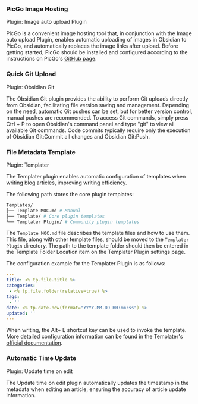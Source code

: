 ### PicGo Image Hosting

Plugin: Image auto upload Plugin

PicGo is a convenient image hosting tool that, in conjunction with the Image auto upload Plugin, enables automatic uploading of images in Obsidian to PicGo, and automatically replaces the image links after upload. Before getting started, PicGo should be installed and configured according to the instructions on PicGo's [GitHub page](https://github.com/Molunerfinn/PicGo).

### Quick Git Upload

Plugin: Obsidian Git

The Obsidian Git plugin provides the ability to perform Git uploads directly from Obsidian, facilitating file version saving and management. Depending on the need, automatic Git pushes can be set, but for better version control, manual pushes are recommended. To access Git commands, simply press Ctrl + P to open Obsidian's command panel and type "git" to view all available Git commands. Code commits typically require only the execution of Obsidian Git:Commit all changes and Obsidian Git:Push.

### File Metadata Template

Plugin: Templater

The Templater plugin enables automatic configuration of templates when writing blog articles, improving writing efficiency.

The following path stores the core plugin templates:

```bash
Templates/
├── Template MOC.md # Manual
├── Template/ # Core plugin templates
└── Templater Plugin/ # Community plugin templates
```

The `Template MOC.md` file describes the template files and how to use them. This file, along with other template files, should be moved to the `Templater Plugin` directory. The path to the template folder should then be entered in the Template Folder Location item on the Templater Plugin settings page.

The configuration example for the Templater Plugin is as follows:

```yaml
---
title: <% tp.file.title %>
categories:
 - <% tp.file.folder(relative=true) %>
tags:
 - ''
date: <% tp.date.now(format="YYYY-MM-DD HH:mm:ss") %>
updated: ''
---
```

When writing, the Alt+ E shortcut key can be used to invoke the template. More detailed configuration information can be found in the Templater's [official documentation](https://silentvoid13.github.io/Templater/introduction.html).

### Automatic Time Update

Plugin: Update time on edit

The Update time on edit plugin automatically updates the timestamp in the metadata when editing an article, ensuring the accuracy of article update information.
